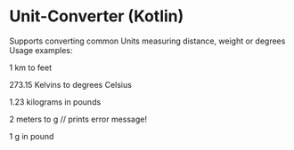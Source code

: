 # Unit-Converter (Kotlin)
Supports converting common Units measuring distance, weight or degrees
Usage examples:

1 km to feet

273.15 Kelvins to degrees Celsius

1.23 kilograms in pounds

2 meters to g // prints error message!

1 g in pound

